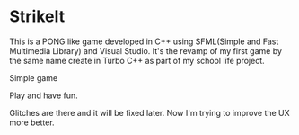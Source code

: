 # StrikeIt

This is a  PONG like game developed in C++ using SFML(Simple and Fast Multimedia Library) and Visual Studio.
It's the revamp of my first game by the same name create in Turbo C++ as part of my school life project.

Simple game

Play and have fun.

Glitches are there and it will be fixed later.
Now I'm trying to improve the UX more better.
